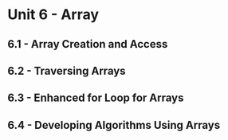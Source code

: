 # Unit 6 - Array

## 6.1 - Array Creation and Access

## 6.2 - Traversing Arrays

## 6.3 - Enhanced for Loop for Arrays

## 6.4 - Developing Algorithms Using Arrays
